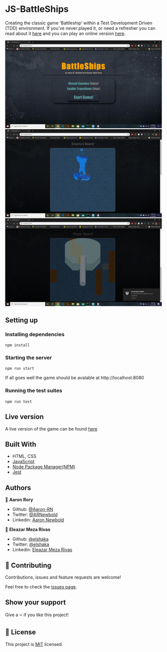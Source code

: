 # JS-BattleShips
Creating the classic game ‘Battleship’ within a Test Development Driven (TDD) environment. If you’ve never played it, or need a refresher you can read about it [here](https://en.wikipedia.org/wiki/Battleship_(game)) and you can play an online version [here](http://en.battleship-game.org/).

![screenshot](./screenshot.png)
![screenshot](./screenshot2.png)
![screenshot](./screenshot3.png)

## Setting up

### Installing dependencies

```
npm install
```

### Starting the server

```
npm run start
```

If all goes well the game should be avalable at http://localhost:8080


### Running the test suites
```
npm run test
```

## Live version
A live version of the game can be found [here](https://raw.githack.com/Aaron-RN/JS-BattleShips/battleships/dist/index.html)

## Built With

- HTML, CSS
- [JavaScript](https://developer.mozilla.org/en-US/docs/Web/JavaScript)
- [Node Package Manager(NPM)](https://www.npmjs.com/)
- [Jest](https://github.com/facebook/jest)


## Authors

👤 **Aaron Rory**

- Github: [@Aaron-RN](https://github.com/Aaron-RN)
- Twitter: [@ARNewbold](https://twitter.com/ARNewbold)
- Linkedin: [Aaron Newbold](https://www.linkedin.com/in/aaron-newbold-1b9233187/)

👤 **Eleazar Meza Rivas**

- Github: [@elshaka](https://github.com/elshaka)
- Twitter: [@elshaka](https://twitter.com/elshaka)
- Linkedin: [Eleazar Meza Rivas](https://www.linkedin.com/in/elshaka/)

## 🤝 Contributing

Contributions, issues and feature requests are welcome!

Feel free to check the [issues page](issues/).

## Show your support

Give a ⭐️ if you like this project!

## 📝 License

This project is [MIT](lic.url) licensed.
